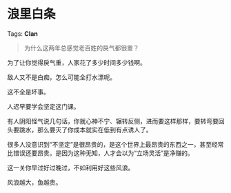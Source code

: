# 浪里白条

Tags: **Clan**

> 为什么这两年总感觉老百姓的戾气都很重？



为了让你觉得戾气重，人家花了多少时间多少钱啊。

敌人又不是白痴，怎么可能全打水漂呢。

这不全是坏事。

人迟早要学会坚定这门课。

有人阴阳怪气说几句话，你就心神不宁、辗转反侧，进而要这样那样，要转弯要回头要跳水，那么要灭了你成本就实在低到有点诱人了。

很多人没意识到“不坚定”是很昂贵的，是这个世界上最昂贵的东西之一，甚至经常比错误还要昂贵。是因为这种无知，人才会以为“立场灵活”是净赚的。

这一关你早过好过晚过，不如利用好这些风浪。

风浪越大，鱼越贵。



